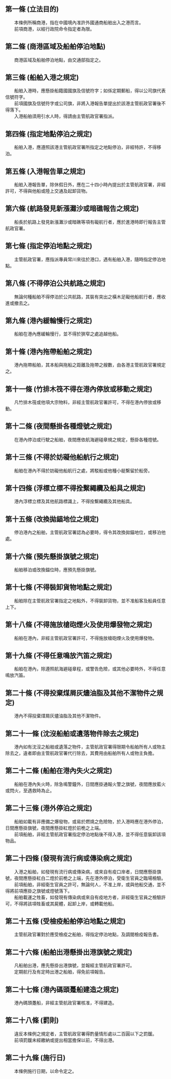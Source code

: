 第一條 (立法目的)
-----------------
　　本條例所稱商港，指在中國境內准許外國通商船舶出入之港而言。  
　　前項商港，以經行政院命令指定者為限。  


第二條 (商港區域及船舶停泊地點)
-------------------------------
　　商港區域及船舶停泊地點，由交通部指定之。  


第三條 (船舶入港之規定)
-----------------------
　　船舶入港時，應懸掛船籍國國旗及信號符字；如係定期郵船，得以公司旗代表信號符字。  
　　前項國旗及信號符字或公司旗，非將入港報告單提出於該港主管航政官署後不得落下。  
　　入港船舶須用引水人時，得請由主管航政官署指派。  


第四條 (指定地點停泊之規定)
---------------------------
　　船舶入港，應遵照該港主管航政官署所指定之地點停泊，非經特許，不得移泊。  


第五條 (入港報告單之規定)
-------------------------
　　船舶入港報告單，除休假日外，應在二十四小時內提出於主管航政官署，非經許可，不得與他船或陸上交通及起卸貨物。  


第六條 (航路發見新漲灘沙或暗礁報告之規定)
-----------------------------------------
　　船長於航路上發見新漲灘沙或暗礁等項有礙航行者，應於進港時即行報告主管航政官署。  


第七條 (指定停泊地點之規定)
---------------------------
　　主管航政官署，應指派專員常川來往於港口，遇有船舶入港，隨時指定停泊地點。  


第八條 (不得停泊公共航路之規定)
-------------------------------
　　無論何種船舶不得停泊於公共航路，其裝有突出之橫木足礙他船航行者，應收進或撤去之。  


第九條 (港內緩輪慢行之規定)
---------------------------
　　船舶在港內應緩輪慢行，並不得於狹窄之處追越他船。  


第十條 (港內拖帶船舶之規定)
---------------------------
　　港內拖帶船舶，其本船與拖船之距離及拖帶之艘數，由各港主管航政官署規定之。  


第十一條 (竹排木筏不得在港內停放或移動之規定)
---------------------------------------------
　　凡竹排木筏或他項大宗物料，非經主管航政官署許可，不得在港內停放或移動。  


第十二條 (夜間懸掛各種燈號之規定)
---------------------------------
　　在港內停泊或行駛之船舶，夜間應依航海避碰章規之規定，懸掛各種燈號。  


第十三條 (不得於妨礙他船航行之規定)
-----------------------------------
　　船舶在港內不得於妨礙他船航行之處，將駁船或他種小艇繫留於船旁。  


第十四條 (浮標立標不得拴繫繩纜及船具之規定)
-------------------------------------------
　　港內浮標立標及其他航路標識上，不得拴繫繩纜及其他船具。  


第十五條 (改換拋錨地位之規定)
-----------------------------
　　停泊港內之船舶，主管航政官署認為必要時，得令其改換拋錨地位，或移泊他處。  


第十六條 (預先懸掛旗號之規定)
-----------------------------
　　船舶移泊或改換錨位時，應預先懸掛旗號。  


第十七條 (不得裝卸貨物地點之規定)
---------------------------------
　　船舶除在主管航政官署指定之地點外，不得裝卸貨物，並不准船客及船員任意上下。  


第十八條 (不得施放槍砲煙火及使用爆發物之規定)
---------------------------------------------
　　船舶在港內，非經主管航政官署許可，不得施放槍砲煙火及使用爆發物。  


第十九條 (不得任意鳴放汽笛之規定)
---------------------------------
　　船舶在港內，除遵照航海避碰章程，或警告危險，或其他必要時外，不得任意鳴放汽笛。  


第二十條 (不得投棄煤屑灰燼油脂及其他不潔物件之規定)
---------------------------------------------------
　　港內不得投棄煤屑灰燼油脂及其他不潔物件。  


第二十一條 (沈沒船舶或遺落物件除去之規定)
-----------------------------------------
　　港內如有沈沒之船舶或遺落之物件，主管航政官署得限期令船舶所有人或物主除去之，違者即由主管航政官署代行除去，其費用由船舶所有人或物主負擔。  


第二十二條 (船舶在港內失火之規定)
---------------------------------
　　船舶在港內失火時，除急鳴警鐘外，日間應掛通報火警之旗號，夜間應放藍火或閃火，至遇救時為止。  


第二十三條 (港外停泊之規定)
---------------------------
　　船舶如載有非應備之爆發物，或易於燃燒之危險物，於入港時應在港外停泊，日間應懸掛旗號，夜間應懸掛紅燈於前桅之上端。  
　　前項船舶，非經主管航政官署指定停泊地點後不得入港，並不得任意裝卸該項物品。  


第二十四條 (發現有流行病或傳染病之規定)
---------------------------------------
　　入港之船舶，如發現有流行病或傳染病，或來自有疫口岸者，日間應懸掛旗號，夜間應懸掛紅白二燈於前桅之上端，先在港外停泊，受衛生官員之臨場檢驗。  
　　前項船舶，非經衛生官員之許可，無論何人，不准上岸，或與他船交通，並不得將前項應掛之旗號或燈號落下。  
　　船舶載運之牲畜，如發現有傳染病或來自有疫地方者，非經衛生官員之檢驗許可，不得將該項牲畜或其屍體，起卸上岸，或轉載他船。  


第二十五條 (受檢疫船舶停泊地點之規定)
-------------------------------------
　　主管航政官署對於應受檢疫之船舶，得指定停泊地點，及調閱檢疫報告書。  


第二十六條 (船舶出港懸掛出港旗號之規定)
---------------------------------------
　　凡船舶出港，應先懸掛出港旗號，並報經主管航政官署許可。  
　　定期航行及有定時出港之船舶，得免前項報告。  


第二十七條 (港內碼頭躉船建造之規定)
-----------------------------------
　　港內碼頭躉船，非經主管航政官署核准，不得建造。  


第二十八條 (罰則)
-----------------
　　違反本條例之規定者，主管航政官署得酌量情形處以二百圓以下之罰鍰。  
　　前項罰鍰未經繳納或提出相當擔保以前，不得出港。  


第二十九條 (施行日)
-------------------
　　本條例施行日期，以命令定之。